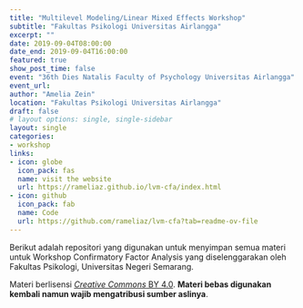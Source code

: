 ```yaml
---
title: "Multilevel Modeling/Linear Mixed Effects Workshop"
subtitle: "Fakultas Psikologi Universitas Airlangga"
excerpt: ""
date: 2019-09-04T08:00:00
date_end: 2019-09-04T16:00:00
featured: true
show_post_time: false
event: "36th Dies Natalis Faculty of Psychology Universitas Airlangga"
event_url: 
author: "Amelia Zein"
location: "Fakultas Psikologi Universitas Airlangga"
draft: false
# layout options: single, single-sidebar
layout: single
categories:
- workshop
links:
- icon: globe
  icon_pack: fas
  name: visit the website
  url: https://rameliaz.github.io/lvm-cfa/index.html
- icon: github
  icon_pack: fab
  name: Code
  url: https://github.com/rameliaz/lvm-cfa?tab=readme-ov-file
---
```


Berikut adalah repositori yang digunakan untuk menyimpan semua materi untuk Workshop Confirmatory Factor Analysis yang diselenggarakan oleh Fakultas Psikologi, Universitas Negeri Semarang.

Materi berlisensi [*Creative Commons* BY 4.0](https://creativecommons.org/licenses/by/4.0/). **Materi bebas digunakan kembali namun wajib mengatribusi sumber aslinya**.
